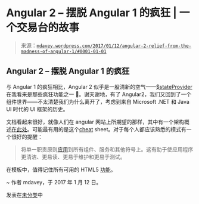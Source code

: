 <!--yml

类别：未分类

日期：2024-05-18 05:28:26

-->

# Angular 2 – 摆脱 Angular 1 的疯狂 | 一个交易台的故事

> 来源：[`mdavey.wordpress.com/2017/01/12/angular-2-relief-from-the-madness-of-angular-1/#0001-01-01`](https://mdavey.wordpress.com/2017/01/12/angular-2-relief-from-the-madness-of-angular-1/#0001-01-01)

## Angular 2 – 摆脱 Angular 1 的疯狂

与 Angular 1 的疯狂相比，Angular 2 似乎是一股清新的空气——[$stateProvider](https://github.com/angular-ui/ui-router/wiki)在我看来是那些疯狂功能之一 🙂。谢天谢地，有了 Angular2，我们又回到了一个组件世界——不太清楚我们为什么离开了，考虑到来自 Microsoft .NET 和 Java UI 时代的 UI 框架的历史。

文档看起来很好，就像人们在 angular 网站上所期望的那样，其中有一个架构概述[在此处](https://angular.io/docs/ts/latest/guide/architecture.html)。可能最有用的是这个[cheat](https://angular.io/docs/ts/latest/guide/cheatsheet.html) sheet。对于每个人都应该熟悉的模式有一个很好的提醒：

> 将单一职责原则[应用](https://angular.io/docs/ts/latest/guide/style-guide.html)到所有组件、服务和其他符号上。这有助于使应用程序更清洁、更易读、更易于维护和更易于测试。

在模板中，值得记住所有可用的 HTML5 [功能](http://www.w3schools.com/html/html5_new_elements.asp)。

~ 作者 mdavey，于 2017 年 1 月 12 日。

发表在[未分类](https://mdavey.wordpress.com/category/uncategorized/)中

